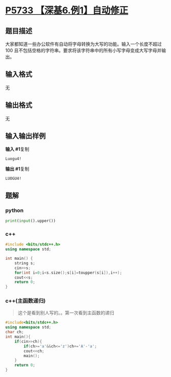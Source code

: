 # [P5733 【深基6.例1】自动修正](https://www.luogu.com.cn/problem/P5733)

## 题目描述

大家都知道一些办公软件有自动将字母转换为大写的功能。输入一个长度不超过 100 且不包括空格的字符串。要求将该字符串中的所有小写字母变成大写字母并输出。

## 输入格式

无

## 输出格式

无

## 输入输出样例

**输入 #1**复制

```
Luogu4!
```

**输出 #1**复制

```
LUOGU4!
```

## 题解

### python

```python
print(input().upper())
```

### c++

```cpp
#include <bits/stdc++.h>
using namespace std;

int main() {
    string s;
    cin>>s;
    for(int i=0;i<s.size();s[i]=toupper(s[i]),i++);
    cout<<s;
    return 0;
}
```

### c++(主函数递归)

> 这个是看到别人写的。。第一次看到主函数的递归

```cpp
#include<bits/stdc++.h>
using namespace std;
char ch;
int main(){
	if(cin>>ch){
		if(ch>='a'&&ch<='z')ch+='A'-'a';
		cout<<ch;
		main();
	} 
	return 0;
}
```

